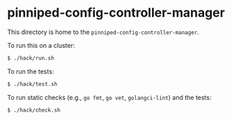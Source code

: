 # pinniped-config-controller-manager

This directory is home to the `pinniped-config-controller-manager`.

To run this on a cluster:
```sh
$ ./hack/run.sh
```

To run the tests:
```sh
$ ./hack/test.sh
```

To run static checks (e.g., `go fmt`, `go vet`, `golangci-lint`) and the tests:
```sh
$ ./hack/check.sh
```
